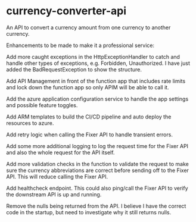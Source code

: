 # currency-converter-api
An API to convert a currency amount from one currency to another currency.


Enhancements to be made to make it a professional service:

Add more caught exceptions in the HttpExceptionHandler to catch and handle other types of exceptions, e.g. Forbidden, Unauthorized. I have just added the BadRequestException to show the structure.

Add API Management in front of the function app that includes rate limits and lock down the function app so only APIM will be able to call it.

Add the azure application configuration service to handle the app settings and possible feature toggles.

Add ARM templates to build the CI/CD pipeline and auto deploy the resources to azure.

Add retry logic when calling the Fixer API to handle transient errors.

Add some more additional logging to log the request time for the Fixer API and also the whole request for the API itself.

Add more validation checks in the function to validate the request to make sure the currency abbreviations are correct before sending off to the Fixer API. This will reduce calling the Fixer API.

Add healthcheck endpoint. This could also ping/call the Fixer API to verify the downstream API is up and running.

Remove the nulls being returned from the API. I believe I have the correct code in the startup, but need to investigate why it still returns nulls.